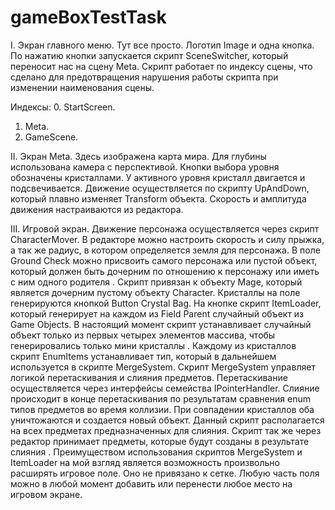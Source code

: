 # gameBoxTestTask


I. Экран главного меню.
Тут все просто. Логотип Image и одна кнопка. По нажатию кнопки запускается скрипт SceneSwitcher, который переносит нас на сцену Meta. Скрипт работает по индексу сцены, что сделано для предотвращения нарушения работы скрипта при изменении наименования сцены.

Индексы:
0. StartScreen.
1. Meta.
2. GameScene.

II. Экран Meta.
Здесь изображена карта мира. Для глубины использована камера с перспективой. Кнопки выбора уровня обозначены кристаллами. У активного уровня кристалл двигается и подсвечивается. Движение осуществляется по скрипту UpAndDown, который плавно изменяет Transform объекта. Скорость и амплитуда движения настраиваются из редактора.

III. Игровой экран.
Движение персонажа осуществляется через скрипт CharacterMover. В редакторе можно настроить скорость и силу прыжка, а так же радиус, в котором определяется земля для персонажа. В поле Ground Check можно присвоить самого персонажа или пустой объект, который должен быть дочерним по отношению к персонажу или иметь с ним одного родителя . Скрипт привязан к объекту Mage, который является дочерним пустому объекту Character.
Кристаллы на поле генерируются кнопкой Button Crystal Bag. На кнопке скрипт ItemLoader, который генерирует на каждом из Field Parent случайный объект из Game Objects. В настоящий момент скрипт устанавливает случайный объект только из первых четырех элементов массива, чтобы генерировались только мини кристаллы .
Каждому из кристаллов скрипт EnumItems устанавливает тип, который в дальнейшем используется в скрипте MergeSystem.
Скрипт MergeSystem управляет логикой перетаскивания и слияния предметов. Перетаскивание осуществляется через интерфейсы семейства IPointerHandler. Слияние происходит в конце перетаскивания по результатам сравнения enum типов предметов во время коллизии.
При совпадении кристаллов оба уничтожаются и создается новый объект.
Данный скрипт располагается на всех предметах предназначенных для слияния. Скрипт так же через редактор принимает предметы, которые будут созданы в результате слияния .
Преимуществом использования скриптов  MergeSystem и ItemLoader на мой взгляд является возможность произвольно расширять игровое поле. Оно не привязано к сетке. Любую часть поля можно в любой момент добавить или перенести любое место на игровом экране.
